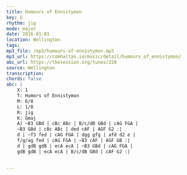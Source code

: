 ```yaml
---
title: Humours of Ennistymon
key: G
rhythm: jig
mode: major
date: 2016-01-01
location: Wellington
tags:
mp3_file: /mp3/humours-of-ennistymon.mp3
mp3_url: https://comhaltas.ie/music/detail/humours_of_ennistymon/
abc_url: https://thesession.org/tunes/228
source: Wellington
transcription: 
chords: false
abc: |
    X: 1
    T: Humors of Ennistymon
    M: 6/8
    L: 1/8
    R: jig
    K: Gmaj
    A| ~B3 GBd | cBc ABc | B/c/dB GBd | cAG FGA |
    ~B3 GBd | cBc ABc | ded cAF | AGF G2 :|
    d | ~f3 fed | cAG FGA | dgg gfg | afd d2 e |
    f/g/ag fed | cAG FGA | ~B3 cAF | AGF GB :|
    d | gdB gdB | ecA ecA | ~B3 GBd | cAG FGA |
    gdB gdB | ecA ecA | B/c/dB GBd | cAF G2 :|

    
---
```


